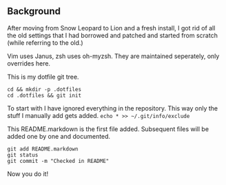 ## Background
After moving from Snow Leopard to Lion and a fresh install, I got rid of
all the old settings that I had borrowed and patched and started from
scratch (while referring to the old.)

Vim uses Janus, zsh uses oh-myzsh. They are maintained seperately, only
overrides here.

This is my dotfile git tree.

```
cd && mkdir -p .dotfiles
cd .dotfiles && git init
```

To start with I have ignored everything in the
repository. This way only the stuff I manually add gets added.
`echo * >> ~/.git/info/exclude`

This README.markdown is the first file added. Subsequent files will be added one by one and documented.

```
git add README.markdown
git status
git commit -m "Checked in README"
```

Now you do it!
